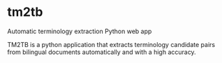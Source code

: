 # tm2tb
Automatic terminology extraction Python web app

TM2TB is a python application that extracts terminology candidate pairs from bilingual documents automatically and with a high accuracy.
